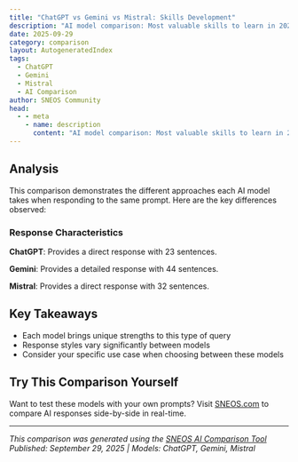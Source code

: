 ```yaml
---
title: "ChatGPT vs Gemini vs Mistral: Skills Development"
description: "AI model comparison: Most valuable skills to learn in 2025 that AI can't replace..."
date: 2025-09-29
category: comparison
layout: AutogeneratedIndex
tags:
  - ChatGPT
  - Gemini
  - Mistral
  - AI Comparison
author: SNEOS Community
head:
  - - meta
    - name: description
      content: "AI model comparison: Most valuable skills to learn in 2025 that AI can't replace..."
---
```


<ChatComparison
  title="ChatGPT vs Gemini vs Mistral: Skills Development"
  prompt="Most valuable skills to learn in 2025 that AI can't replace"
  :responses='{
    "ChatGPT": "In 2025, as AI continues to advance, some skills remain valuable because they are difficult for AI to fully replicate. Here are some of the most valuable skills to learn that AI can\u2019t easily replace:\n\n1. **Emotional Intelligence and Empathy**  \n   Understanding and managing emotions, empathizing with others, and building deep interpersonal relationships are inherently human skills crucial in leadership, counseling, healthcare, and customer service.\n\n2. **Creative Thinking and Innovation**  \n   The ability to think creatively, generate novel ideas, and innovate is difficult for AI to replicate fully. This includes art, design, storytelling, and strategic innovation.\n\n3. **Critical Thinking and Complex Problem Solving**  \n   Analyzing complex problems, evaluating multiple perspectives, and making nuanced decisions require human judgment that goes beyond pattern recognition.\n\n4. **Leadership and People Management**  \n   Inspiring teams, managing conflicts, mentoring, and fostering company culture need human insight and intuition.\n\n5. **Cross-cultural Competency and Communication**  \n   Navigating cultural nuances and communicating effectively across diverse groups remains a deeply human skill.\n\n6. **Ethical Judgment and Decision Making**  \n   AI can follow rules but determining the ethical implications of decisions often requires human morality and discretion.\n\n7. **Dexterity and Complex Manual Tasks**  \n   Certain physical skills requiring fine motor control and adaptability\u2014like craftsmanship, surgery, or advanced mechanical repairs\u2014are still challenging for AI and robotics.\n\n8. **Negotiation and Persuasion**  \n   The art of negotiation involves understanding subtle social cues, motivations, and building trust, which AI currently cannot master at human levels.\n\n9. **Adaptability and Learning Agility**  \n   Humans excel at adapting to new, ambiguous situations and learning new skills on the fly, which remains hard for AI outside of programmed parameters.\n\n10. **Storytelling and Cultural Creation**  \n    Generating cultural meaning and connecting emotionally through stories, performances, and shared human experiences is a uniquely human domain.\n\nFocusing on these skills in combination with technological fluency will prepare you for a future where humans and AI collaborate effectively.",
    "Gemini": "Predicting the future is tricky, but based on current trends and the anticipated trajectory of AI, here are some of the most valuable skills to learn in 2025 that AI is unlikely to fully replace:\n\n**I. Human-Centric Skills (Relating to People and Understanding Human Context):**\n\n*   **Emotional Intelligence (EQ):**\n    *   *Why:* AI can analyze emotions, but it can\u0027t truly empathize, understand nuance, or respond with genuine compassion.  EQ is crucial for leadership, teamwork, conflict resolution, customer service, and building strong relationships.\n    *   *Sub-skills:* Empathy, self-awareness, self-regulation, social skills, motivation.\n*   **Complex Communication \u0026 Interpersonal Skills:**\n    *   *Why:*  Beyond simply transmitting information, this includes active listening, persuasive communication, negotiation, storytelling, and the ability to connect with people from diverse backgrounds. AI can generate text, but lacks genuine understanding of social dynamics and the ability to build trust.\n    *   *Sub-skills:* Active listening, public speaking, cross-cultural communication, negotiation, persuasion, conflict resolution.\n*   **Leadership \u0026 Management (Especially Adaptive Leadership):**\n    *   *Why:*  Inspiring and motivating teams, making strategic decisions based on incomplete information, fostering a positive culture, and navigating complex organizational dynamics require human judgment and intuition that AI currently lacks.  Adaptive leadership, which focuses on leading through uncertainty and change, will be especially important.\n    *   *Sub-skills:* Delegation, mentoring, motivation, strategic thinking, decision-making under uncertainty, change management, building trust and rapport.\n*   **Sales and Customer Relationship Management (High-Touch, Complex Sales):**\n    *   *Why:* While AI can automate parts of the sales process, closing complex deals, building long-term relationships, and understanding customer needs at a deep, nuanced level still require human interaction and empathy. This is particularly true for high-value, customized products or services.\n    *   *Sub-skills:* Active listening, relationship building, persuasion, negotiation, problem-solving, understanding customer psychology.\n\n**II. Creative \u0026 Innovative Skills (Generating Novel Ideas and Solutions):**\n\n*   **Creative Problem-Solving:**\n    *   *Why:* AI is good at optimizing existing solutions, but it struggles with true innovation and coming up with entirely new approaches to problems, especially those that require thinking outside the box and challenging assumptions.\n    *   *Sub-skills:* Design thinking, lateral thinking, critical thinking, brainstorming, experimentation.\n*   **Strategic \u0026 Systems Thinking:**\n    *   *Why:*  AI can analyze data, but humans are better at connecting disparate pieces of information, understanding the big picture, and developing long-term strategies that take into account complex, interconnected systems and unpredictable variables.\n    *   *Sub-skills:* Analytical skills, foresight, problem decomposition, understanding of complex systems, risk assessment.\n*   **Original Content Creation (High-Quality, Thought-Provoking):**\n    *   *Why:* While AI can generate text, images, and music, it often lacks originality, depth, and the ability to create truly impactful art or intellectual property that resonates with human emotion and experience.  Areas like investigative journalism, in-depth analysis, and unique artistic expression will remain valuable.\n    *   *Sub-skills:* Writing, visual design, storytelling, musical composition, critical analysis.\n*   **Design (Human-Centered Design):**\n    *   *Why:*  Designing products and services that are truly user-friendly, aesthetically pleasing, and meet human needs requires empathy, creativity, and an understanding of human behavior that AI cannot replicate. Human-centered design emphasizes understanding and addressing the needs and desires of users.\n    *   *Sub-skills:* User research, prototyping, visual communication, understanding of human behavior, UX/UI design.\n\n**III. Critical Thinking \u0026 Judgement Skills (Analyzing Information and Making Sound Decisions):**\n\n*   **Critical Thinking \u0026 Analysis:**\n    *   *Why:*  AI can process information quickly, but it can be easily fooled by biases and misinformation. Humans are needed to evaluate the validity of information, identify biases, and make sound judgments based on complex and incomplete data.\n    *   *Sub-skills:*  Logic, reasoning, analysis, problem-solving, decision-making.\n*   **Ethical Reasoning \u0026 Decision-Making:**\n    *   *Why:*  AI operates based on algorithms and data, it lacks a moral compass.  Humans are needed to make ethical judgments, consider the social impact of technology, and ensure that AI is used responsibly and ethically.\n    *   *Sub-skills:* Moral philosophy, ethical frameworks, understanding of social impact, critical thinking.\n\n**IV. Adaptability \u0026 Learning Skills (Staying Ahead of the Curve):**\n\n*   **Lifelong Learning \u0026 Adaptability:**\n    *   *Why:* The pace of technological change is accelerating.  The ability to quickly learn new skills, adapt to changing circumstances, and embrace new technologies will be essential for navigating the future of work.\n    *   *Sub-skills:*  Growth mindset, curiosity, learning agility, information literacy, self-directed learning.\n*   **Technological Fluency (Not Just Coding):**\n    *   *Why:*  While coding skills will remain valuable, even more important will be the ability to understand how AI works, how to use it effectively, and how to adapt to new technological advancements.  This includes understanding the limitations of AI and knowing when human intervention is needed.\n    *   *Sub-skills:* Basic understanding of AI/ML, data literacy, digital literacy, cloud computing, cybersecurity awareness.\n\n**Important Considerations:**\n\n*   **The \u0022Augmentation\u0022 Angle:**  Many jobs will be augmented by AI, not replaced entirely.  The ability to work *with* AI, understanding its strengths and weaknesses, will be a valuable skill in itself.\n*   **Industry-Specific Knowledge:** Combining general skills with deep industry knowledge will be a powerful combination.  For example, a doctor with strong emotional intelligence and the ability to interpret complex medical data will be more valuable than a doctor who relies solely on AI-driven diagnoses.\n*   **The \u0022Human Touch\u0022 Matters:**  In a world increasingly dominated by technology, the ability to provide personalized, empathetic, and authentic human experiences will be highly valued.\n\nBy focusing on developing these human-centric, creative, and adaptable skills, you can position yourself for success in a future where AI is a powerful tool, but not a replacement for human intelligence, creativity, and empathy.\n",
    "Mistral": "In 2025, while AI will continue to advance and automate many tasks, certain skills will remain highly valuable and difficult for AI to replace. Here are some of the most valuable skills to focus on:\n\n1. **Creativity and Innovation**: AI can generate ideas, but human creativity and the ability to innovate in complex and unpredictable ways will remain highly valuable.\n\n2. **Critical Thinking**: The ability to analyze complex information, evaluate different viewpoints, and make reasoned judgments will be crucial in an AI-driven world.\n\n3. **Emotional Intelligence**: Skills like empathy, understanding human emotions, and building relationships will be vital in fields requiring human interaction, such as leadership, management, and customer service.\n\n4. **Ethical Reasoning**: As AI becomes more integrated into society, the ability to make ethical decisions and understand the moral implications of technology will be increasingly important.\n\n5. **Complex Problem-Solving**: AI can assist in problem-solving, but humans will still be needed to tackle complex, multifaceted issues that require nuanced understanding and adaptability.\n\n6. **Communication Skills**: Effective communication, including the ability to convey complex ideas clearly and persuasively, will remain essential in both professional and personal contexts.\n\n7. **Adaptability and Flexibility**: The ability to adapt to new situations, learn new skills quickly, and thrive in changing environments will be crucial as technology continues to evolve.\n\n8. **Leadership and Management**: Skills in leading teams, managing projects, and making strategic decisions will be in high demand, as AI can support but not replace human leadership.\n\n9. **Cultural Competence**: Understanding and navigating diverse cultural contexts will be important in a globalized world, where AI may not fully grasp cultural nuances.\n\n10. **Interdisciplinary Knowledge**: Combining knowledge from different fields to solve problems and innovate will be valuable, as AI tends to specialize in specific areas.\n\n11. **Human-AI Collaboration**: The ability to work effectively with AI systems, understanding their capabilities and limitations, will be a key skill in the future.\n\n12. **Cybersecurity**: As digital technologies become more pervasive, expertise in protecting data and systems from cyber threats will be increasingly important.\n\n13. **Sustainability and Environmental Awareness**: Understanding and addressing environmental challenges will be crucial as sustainability becomes a global priority.\n\n14. **Health and Wellness**: Skills related to maintaining physical and mental health, including healthcare and wellness practices, will be valuable as societies focus more on holistic well-being.\n\n15. **Entrepreneurship**: The ability to identify opportunities, take calculated risks, and build successful ventures will be important in an economy driven by innovation and disruption.\n\nBy focusing on these skills, individuals can position themselves to thrive in a future where AI plays a significant role in various aspects of life and work."
  }'
  published-date="16:28"
/>

## Analysis

This comparison demonstrates the different approaches each AI model takes when responding to the same prompt. Here are the key differences observed:

### Response Characteristics

**ChatGPT**: Provides a direct response with 23 sentences. 

**Gemini**: Provides a detailed response with 44 sentences. 

**Mistral**: Provides a direct response with 32 sentences. 

## Key Takeaways

- Each model brings unique strengths to this type of query
- Response styles vary significantly between models
- Consider your specific use case when choosing between these models

## Try This Comparison Yourself

Want to test these models with your own prompts? Visit [SNEOS.com](https://sneos.com) to compare AI responses side-by-side in real-time.

---

*This comparison was generated using the [SNEOS AI Comparison Tool](https://sneos.com)*
*Published: September 29, 2025 | Models: ChatGPT, Gemini, Mistral*
